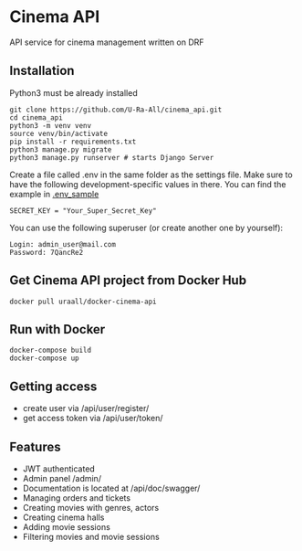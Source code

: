 # Cinema API

API service for cinema management written on DRF

## Installation

Python3 must be already installed

```shell
git clone https://github.com/U-Ra-All/cinema_api.git
cd cinema_api
python3 -m venv venv
source venv/bin/activate
pip install -r requirements.txt
python3 manage.py migrate
python3 manage.py runserver # starts Django Server
```

Create a file called .env in the same folder as the settings file. 
Make sure to have the following development-specific values in there.
You can find the example in [.env_sample](.env_sample)

```shell
SECRET_KEY = "Your_Super_Secret_Key"
```

You can use the following superuser (or create another one by yourself):

```shell
Login: admin_user@mail.com
Password: 7QancRe2
```

## Get Cinema API project from Docker Hub

```shell
docker pull uraall/docker-cinema-api
```

## Run with Docker

```shell
docker-compose build
docker-compose up
```

## Getting access

- create user via /api/user/register/
- get access token via /api/user/token/

## Features

* JWT authenticated
* Admin panel /admin/
* Documentation is located at /api/doc/swagger/
* Managing orders and tickets
* Creating movies with genres, actors
* Creating cinema halls
* Adding movie sessions
* Filtering movies and movie sessions
